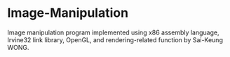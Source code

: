# Image-Manipulation
Image manipulation program implemented using x86 assembly language, Irvine32 link library, OpenGL, and rendering-related function by Sai-Keung WONG.
